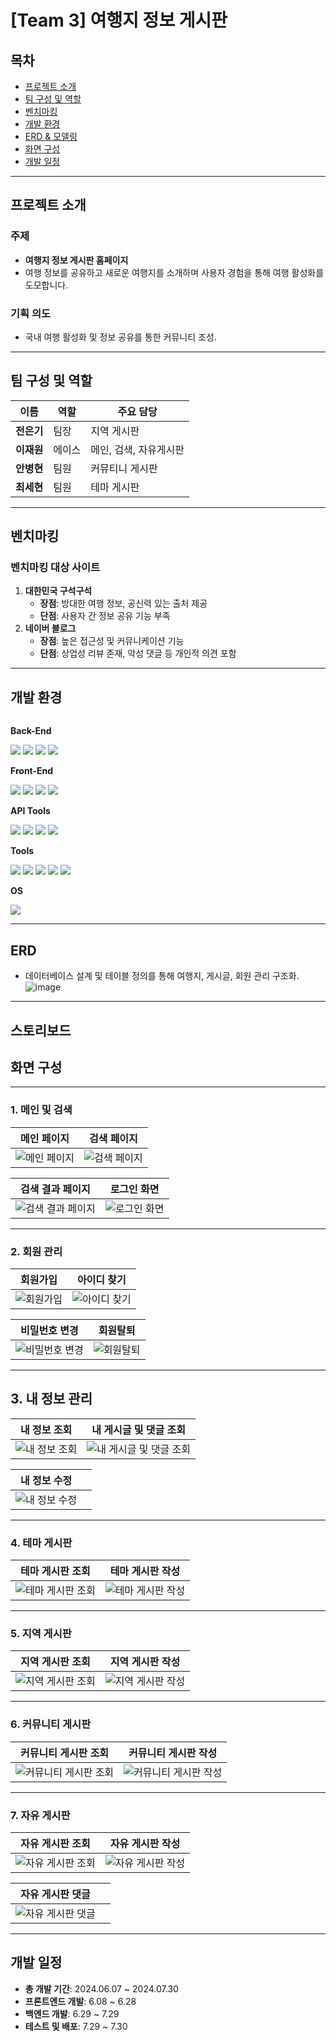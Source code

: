 # [Team 3] 여행지 정보 게시판

## 목차
- [프로젝트 소개](#프로젝트-소개)
- [팀 구성 및 역할](#팀-구성-및-역할)
- [벤치마킹](#벤치마킹)
- [개발 환경](#개발-환경)
- [ERD & 모델링](#erd--모델링)
- [화면 구성](#화면-구성)
- [개발 일정](#개발-일정)

---

## 프로젝트 소개
### 주제
- **여행지 정보 게시판 홈페이지**
- 여행 정보를 공유하고 새로운 여행지를 소개하며 사용자 경험을 통해 여행 활성화를 도모합니다.

### 기획 의도
- 국내 여행 활성화 및 정보 공유를 통한 커뮤니티 조성.

---

## 팀 구성 및 역할
| 이름       | 역할      | 주요 담당 |
|------------|-----------|-----------|
| **전은기** | 팀장      | 지역 게시판 |
| **이재원** | 에이스    | 메인, 검색, 자유게시판  |
| **안병현** | 팀원      | 커뮤티니 게시판 |
| **최세현** | 팀원      | 테마 게시판 |

---

## 벤치마킹
### 벤치마킹 대상 사이트
1. **대한민국 구석구석**
   - **장점**: 방대한 여행 정보, 공신력 있는 출처 제공
   - **단점**: 사용자 간 정보 공유 기능 부족
2. **네이버 블로그**
   - **장점**: 높은 접근성 및 커뮤니케이션 기능
   - **단점**: 상업성 리뷰 존재, 악성 댓글 등 개인적 의견 포함

---

## 개발 환경
<div style="display:flex; flex-direction:column; align-items:flex-start;">
    <!-- Back-End -->
    <p><strong>Back-End</strong></p>
    <div>
        <img src="https://img.shields.io/badge/JDBC-007396?style=for-the-badge&logo=Java&logoColor=white">
        <img src="https://img.shields.io/badge/Lombok-FFA500?style=for-the-badge&logo=Java&logoColor=white">
        <img src="https://img.shields.io/badge/ApacheTomcat-F8DC75?style=for-the-badge&logo=apachetomcat&logoColor=white">
        <img src="https://img.shields.io/badge/Oracle-F80000?style=for-the-badge&logo=Oracle&logoColor=white">
    </div>
    <!-- Front-End -->
    <p><strong>Front-End</strong></p>
    <div>
        <img src="https://img.shields.io/badge/HTML5-E34F26?style=for-the-badge&logo=HTML5&logoColor=white">
        <img src="https://img.shields.io/badge/CSS3-1572B6?style=for-the-badge&logo=CSS3&logoColor=white">
        <img src="https://img.shields.io/badge/JavaScript-F7DF1E?style=for-the-badge&logo=JavaScript&logoColor=white">
        <img src="https://img.shields.io/badge/jQuery-0769AD?style=for-the-badge&logo=jQuery&logoColor=white">
    </div>
    <!-- API Tools -->
    <p><strong>API Tools</strong></p>
    <div>
        <img src="https://img.shields.io/badge/Ajax-FF007F?style=for-the-badge&logo=Ajax&logoColor=white">
        <img src="https://img.shields.io/badge/JSON-000000?style=for-the-badge&logo=JSON&logoColor=white">
        <img src="https://img.shields.io/badge/Gson-FFCA28?style=for-the-badge&logo=Google&logoColor=white">
        <img src="https://img.shields.io/badge/KakaoMap%20API-FFCD00?style=for-the-badge&logo=Kakao&logoColor=black">
    </div>
    <!-- Tools -->
    <p><strong>Tools</strong></p>
    <div>
        <img src="https://img.shields.io/badge/GitHub-181717?style=for-the-badge&logo=GitHub&logoColor=white">
        <img src="https://img.shields.io/badge/Sourcetree-0052CC?style=for-the-badge&logo=Sourcetree&logoColor=white">
        <img src="https://img.shields.io/badge/ERD%20Cloud-00C4B3?style=for-the-badge&logo=Database&logoColor=white">
        <img src="https://img.shields.io/badge/VisualStudioCode-007ACC?style=for-the-badge&logo=VisualStudioCode&logoColor=white">
        <img src="https://img.shields.io/badge/Eclipse-2C2255?style=for-the-badge&logo=Eclipse&logoColor=white">
    </div>
    <!-- OS -->
    <p><strong>OS</strong></p>
    <div>
        <img src="https://img.shields.io/badge/Windows-0078D6?style=for-the-badge&logo=Windows&logoColor=white">
    </div>
</div>




---

## ERD
- 데이터베이스 설계 및 테이블 정의를 통해 여행지, 게시글, 회원 관리 구조화.
![image](https://github.com/user-attachments/assets/a50edbb8-e4c0-46ad-97be-a7bcc063bb9f)

---

## 스토리보드

## 화면 구성

---

### 1. 메인 및 검색
| 메인 페이지 | 검색 페이지 |
|-------------|-------------|
| ![메인 페이지](https://raw.githubusercontent.com/team-lucky7/semiProject/main/StoryBoard/page26_1.jpg) | ![검색 페이지](https://raw.githubusercontent.com/team-lucky7/semiProject/main/StoryBoard/page27_1.jpg) |

| 검색 결과 페이지 | 로그인 화면 |
|------------------|-------------|
| ![검색 결과 페이지](https://raw.githubusercontent.com/team-lucky7/semiProject/main/StoryBoard/page28_1.jpg) | ![로그인 화면](https://raw.githubusercontent.com/team-lucky7/semiProject/main/StoryBoard/page29_1.jpg) |

---

### 2. 회원 관리
| 회원가입 | 아이디 찾기 |
|----------|-------------|
| ![회원가입](https://raw.githubusercontent.com/team-lucky7/semiProject/main/StoryBoard/page30_1.jpg) | ![아이디 찾기](https://raw.githubusercontent.com/team-lucky7/semiProject/main/StoryBoard/page31_1.jpg) |

| 비밀번호 변경 | 회원탈퇴 |
|---------------|----------|
| ![비밀번호 변경](https://raw.githubusercontent.com/team-lucky7/semiProject/main/StoryBoard/page32_1.jpg) | ![회원탈퇴](https://raw.githubusercontent.com/team-lucky7/semiProject/main/StoryBoard/page33_1.jpg) |

---

## 3. 내 정보 관리

| 내 정보 조회 | 내 게시글 및 댓글 조회 |
|--------------|-------------------------|
| ![내 정보 조회](https://raw.githubusercontent.com/team-lucky7/semiProject/main/StoryBoard/page34_1.jpg) | ![내 게시글 및 댓글 조회](https://raw.githubusercontent.com/team-lucky7/semiProject/main/StoryBoard/page35_1.jpg) |

| 내 정보 수정 | |
|--------------|---|
| ![내 정보 수정](https://raw.githubusercontent.com/team-lucky7/semiProject/main/StoryBoard/page36_1.jpg) |   |

---

### 4. 테마 게시판
| 테마 게시판 조회 | 테마 게시판 작성 |
|-------------------|-------------------|
| ![테마 게시판 조회](https://raw.githubusercontent.com/team-lucky7/semiProject/main/StoryBoard/page37_1.jpg) | ![테마 게시판 작성](https://raw.githubusercontent.com/team-lucky7/semiProject/main/StoryBoard/page38_1.jpg) |

---

### 5. 지역 게시판
| 지역 게시판 조회 | 지역 게시판 작성 |
|-------------------|-------------------|
| ![지역 게시판 조회](https://raw.githubusercontent.com/team-lucky7/semiProject/main/StoryBoard/page39_1.jpg) | ![지역 게시판 작성](https://raw.githubusercontent.com/team-lucky7/semiProject/main/StoryBoard/page42_1.jpg) |

---

### 6. 커뮤니티 게시판
| 커뮤니티 게시판 조회 | 커뮤니티 게시판 작성 |
|-----------------------|-----------------------|
| ![커뮤니티 게시판 조회](https://raw.githubusercontent.com/team-lucky7/semiProject/main/StoryBoard/page44_1.jpg) | ![커뮤니티 게시판 작성](https://raw.githubusercontent.com/team-lucky7/semiProject/main/StoryBoard/page46_1.jpg) |

---

### 7. 자유 게시판
| 자유 게시판 조회 | 자유 게시판 작성 |
|-------------------|-------------------|
| ![자유 게시판 조회](https://raw.githubusercontent.com/team-lucky7/semiProject/main/StoryBoard/page48_1.jpg) | ![자유 게시판 작성](https://raw.githubusercontent.com/team-lucky7/semiProject/main/StoryBoard/page49_1.jpg) |

| 자유 게시판 댓글 | |
|-------------------|---|
| ![자유 게시판 댓글](https://raw.githubusercontent.com/team-lucky7/semiProject/main/StoryBoard/page51_1.jpg) |   |



---

## 개발 일정
- **총 개발 기간**: 2024.06.07 ~ 2024.07.30
- **프론트엔드 개발**: 6.08 ~ 6.28
- **백엔드 개발**: 6.29 ~ 7.29
- **테스트 및 배포**: 7.29 ~ 7.30
